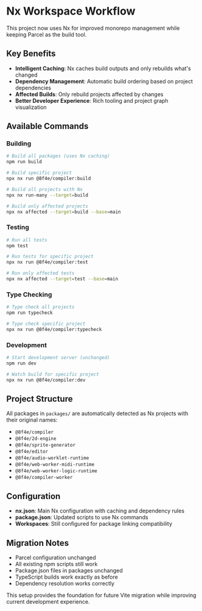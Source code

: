 # Nx Workspace Workflow

This project now uses Nx for improved monorepo management while keeping Parcel as the build tool.

## Key Benefits

- **Intelligent Caching**: Nx caches build outputs and only rebuilds what's changed
- **Dependency Management**: Automatic build ordering based on project dependencies
- **Affected Builds**: Only rebuild projects affected by changes
- **Better Developer Experience**: Rich tooling and project graph visualization

## Available Commands

### Building

```bash
# Build all packages (uses Nx caching)
npm run build

# Build specific project
npx nx run @8f4e/compiler:build

# Build all projects with Nx
npx nx run-many --target=build

# Build only affected projects
npx nx affected --target=build --base=main
```

### Testing

```bash
# Run all tests
npm test

# Run tests for specific project
npx nx run @8f4e/compiler:test

# Run only affected tests
npx nx affected --target=test --base=main
```

### Type Checking

```bash
# Type check all projects
npm run typecheck

# Type check specific project
npx nx run @8f4e/compiler:typecheck
```

### Development

```bash
# Start development server (unchanged)
npm run dev

# Watch build for specific project
npx nx run @8f4e/compiler:dev
```

## Project Structure

All packages in `packages/` are automatically detected as Nx projects with their original names:

- `@8f4e/compiler`
- `@8f4e/2d-engine`
- `@8f4e/sprite-generator`
- `@8f4e/editor`
- `@8f4e/audio-worklet-runtime`
- `@8f4e/web-worker-midi-runtime`
- `@8f4e/web-worker-logic-runtime`
- `@8f4e/compiler-worker`

## Configuration

- **nx.json**: Main Nx configuration with caching and dependency rules
- **package.json**: Updated scripts to use Nx commands
- **Workspaces**: Still configured for package linking compatibility

## Migration Notes

- Parcel configuration unchanged
- All existing npm scripts still work
- Package.json files in packages unchanged
- TypeScript builds work exactly as before
- Dependency resolution works correctly

This setup provides the foundation for future Vite migration while improving current development experience.